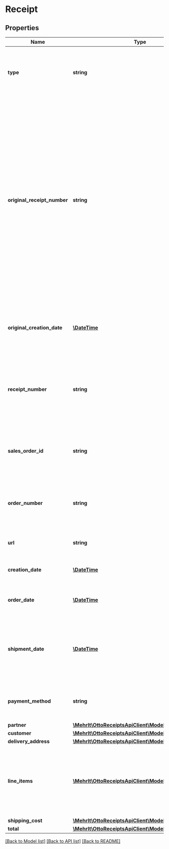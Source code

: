 # Receipt

## Properties
Name | Type | Description | Notes
------------ | ------------- | ------------- | -------------
**type** | **string** | Special type of receipt. Needed to make a distinction between different type of receipts | 
**original_receipt_number** | **string** | Unique identifier of the corresponding purchase receipt with which the reimbursed position item was billed. Only filled in case of refund or partial refund receipts.In case of &#x27;refund receipt for shipping costs only&#x27; the field remains empty even if it is a refund receipt.Printed on the purchase receipt and used to identified the corresponding purchase receipt. | [optional] 
**original_creation_date** | [**\DateTime**](\DateTime.md) | Creation date of the corresponding purchase receipt. This is not available for purchase receipt. | [optional] 
**receipt_number** | **string** | Unique identifier of a receipt. Printed on the receipt and used to identified the receipt in case of contact to user and partner. | 
**sales_order_id** | **string** | Reference to the sales order with that the order was placed. Taken from corresponding sales order. | 
**order_number** | **string** | The human-readable sales order number taken from corresponding sales order. Printed on the receipt. | 
**url** | **string** | API call to get corresponding PDF receipts, if available. | [optional] 
**creation_date** | [**\DateTime**](\DateTime.md) | Date and time when receipt is created by system. | 
**order_date** | [**\DateTime**](\DateTime.md) | Date and time when the corresponding order was placed. | 
**shipment_date** | [**\DateTime**](\DateTime.md) | Date and time when the position items handed over to the carrier for delivery to the customer. Only available for purchase receipts. | [optional] 
**payment_method** | **string** | Payment method used by the customer to pay for this order. | 
**partner** | [**\MehrIt\OttoReceiptsApiClient\Model\Partner**](Partner.md) |  | 
**customer** | [**\MehrIt\OttoReceiptsApiClient\Model\Customer**](Customer.md) |  | 
**delivery_address** | [**\MehrIt\OttoReceiptsApiClient\Model\DeliveryAddress**](DeliveryAddress.md) |  | [optional] 
**line_items** | [**\MehrIt\OttoReceiptsApiClient\Model\LineItem[]**](LineItem.md) | List of specific position item ids of the order billed or reimbursed.In case of &#x27;refund receipt for shipping costs only&#x27; the list can be empty. | [optional] 
**shipping_cost** | [**\MehrIt\OttoReceiptsApiClient\Model\ShippingCost**](ShippingCost.md) |  | [optional] 
**total** | [**\MehrIt\OttoReceiptsApiClient\Model\Total**](Total.md) |  | 

[[Back to Model list]](../../README.md#documentation-for-models) [[Back to API list]](../../README.md#documentation-for-api-endpoints) [[Back to README]](../../README.md)

